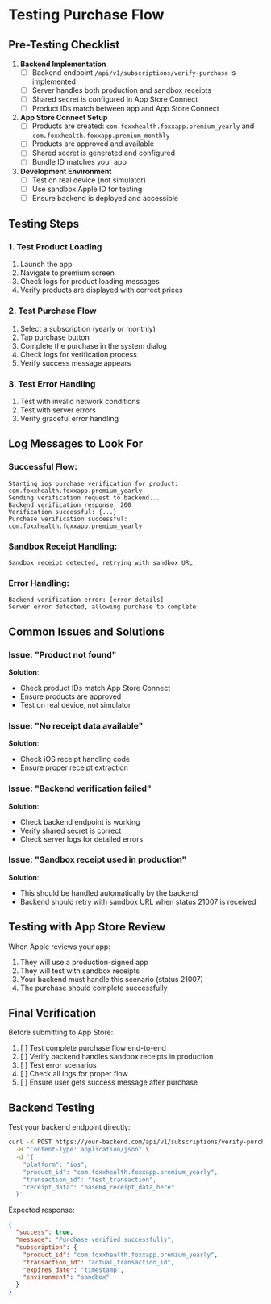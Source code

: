 # Testing Purchase Flow

## Pre-Testing Checklist

1. **Backend Implementation**
   - [ ] Backend endpoint `/api/v1/subscriptions/verify-purchase` is implemented
   - [ ] Server handles both production and sandbox receipts
   - [ ] Shared secret is configured in App Store Connect
   - [ ] Product IDs match between app and App Store Connect

2. **App Store Connect Setup**
   - [ ] Products are created: `com.foxxhealth.foxxapp.premium_yearly` and `com.foxxhealth.foxxapp.premium_monthly`
   - [ ] Products are approved and available
   - [ ] Shared secret is generated and configured
   - [ ] Bundle ID matches your app

3. **Development Environment**
   - [ ] Test on real device (not simulator)
   - [ ] Use sandbox Apple ID for testing
   - [ ] Ensure backend is deployed and accessible

## Testing Steps

### 1. Test Product Loading
1. Launch the app
2. Navigate to premium screen
3. Check logs for product loading messages
4. Verify products are displayed with correct prices

### 2. Test Purchase Flow
1. Select a subscription (yearly or monthly)
2. Tap purchase button
3. Complete the purchase in the system dialog
4. Check logs for verification process
5. Verify success message appears

### 3. Test Error Handling
1. Test with invalid network conditions
2. Test with server errors
3. Verify graceful error handling

## Log Messages to Look For

### Successful Flow:
```
Starting ios purchase verification for product: com.foxxhealth.foxxapp.premium_yearly
Sending verification request to backend...
Backend verification response: 200
Verification successful: {...}
Purchase verification successful: com.foxxhealth.foxxapp.premium_yearly
```

### Sandbox Receipt Handling:
```
Sandbox receipt detected, retrying with sandbox URL
```

### Error Handling:
```
Backend verification error: [error details]
Server error detected, allowing purchase to complete
```

## Common Issues and Solutions

### Issue: "Product not found"
**Solution**: 
- Check product IDs match App Store Connect
- Ensure products are approved
- Test on real device, not simulator

### Issue: "No receipt data available"
**Solution**:
- Check iOS receipt handling code
- Ensure proper receipt extraction

### Issue: "Backend verification failed"
**Solution**:
- Check backend endpoint is working
- Verify shared secret is correct
- Check server logs for detailed errors

### Issue: "Sandbox receipt used in production"
**Solution**:
- This should be handled automatically by the backend
- Backend should retry with sandbox URL when status 21007 is received

## Testing with App Store Review

When Apple reviews your app:
1. They will use a production-signed app
2. They will test with sandbox receipts
3. Your backend must handle this scenario (status 21007)
4. The purchase should complete successfully

## Final Verification

Before submitting to App Store:
1. [ ] Test complete purchase flow end-to-end
2. [ ] Verify backend handles sandbox receipts in production
3. [ ] Test error scenarios
4. [ ] Check all logs for proper flow
5. [ ] Ensure user gets success message after purchase

## Backend Testing

Test your backend endpoint directly:

```bash
curl -X POST https://your-backend.com/api/v1/subscriptions/verify-purchase \
  -H "Content-Type: application/json" \
  -d '{
    "platform": "ios",
    "product_id": "com.foxxhealth.foxxapp.premium_yearly",
    "transaction_id": "test_transaction",
    "receipt_data": "base64_receipt_data_here"
  }'
```

Expected response:
```json
{
  "success": true,
  "message": "Purchase verified successfully",
  "subscription": {
    "product_id": "com.foxxhealth.foxxapp.premium_yearly",
    "transaction_id": "actual_transaction_id",
    "expires_date": "timestamp",
    "environment": "sandbox"
  }
}
```
